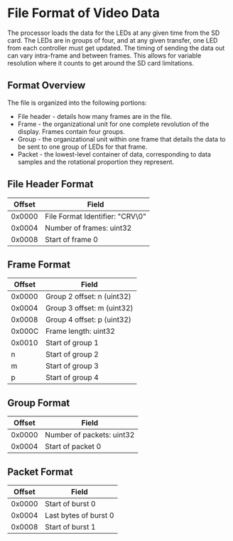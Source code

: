 # File Format of Video Data

The processor loads the data for the LEDs at any given time from the SD card.
The LEDs are in groups of four, and at any given transfer, one LED from each controller
must get updated. The timing of sending the data out can vary intra-frame and between frames.
This allows for variable resolution where it counts to get around the SD card limitations.

## Format Overview

The file is organized into the following portions:

* File header - details how many frames are in the file.
* Frame - the organizational unit for one complete revolution of the display. Frames contain four groups.
* Group - the organizational unit within one frame that details the data to be sent to one group of LEDs for that frame.
* Packet - the lowest-level container of data, corresponding to data samples and the rotational proportion they represent.

## File Header Format

| Offset | Field                           |
| ------ | -----                           |
| 0x0000 | File Format Identifier: "CRV\0" |
| 0x0004 | Number of frames: uint32        |
| 0x0008 | Start of frame 0                |

## Frame Format

| Offset | Field                      |
| ------ | -----                      |
| 0x0000 | Group 2 offset: n (uint32) |
| 0x0004 | Group 3 offset: m (uint32) |
| 0x0008 | Group 4 offset: p (uint32) |
| 0x000C | Frame length: uint32       |
| 0x0010 | Start of group 1           |
| n      | Start of group 2           |
| m      | Start of group 3           |
| p      | Start of group 4           |

## Group Format

| Offset | Field                     |
| ------ | -----                     |
| 0x0000 | Number of packets: uint32 |
| 0x0004 | Start of packet 0         |

## Packet Format

| Offset | Field                                   |
| ------ | -----                                   |
| 0x0000 | Start of burst 0                        |
| 0x0004 | Last bytes of burst 0                   |
| 0x0008 | Start of burst 1                        |
